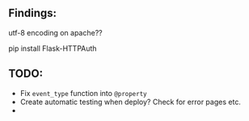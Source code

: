 ## Findings:
utf-8 encoding on apache??

pip install Flask-HTTPAuth


## TODO:
- Fix `event_type` function into `@property`
- Create automatic testing when deploy? Check for error pages etc.
- 